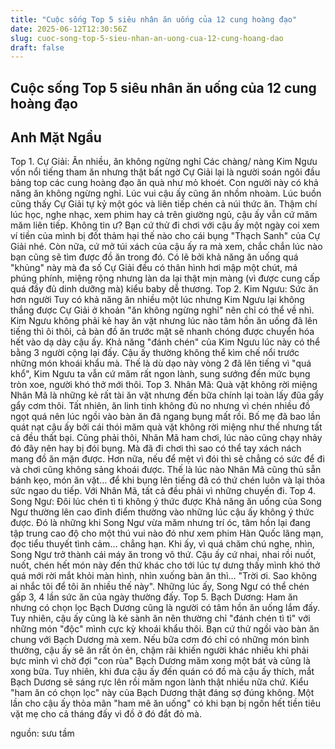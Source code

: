 ```yaml
---
title: "Cuộc sống Top 5 siêu nhân ăn uống của 12 cung hoàng đạo"
date: 2025-06-12T12:30:56Z
slug: cuoc-song-top-5-sieu-nhan-an-uong-cua-12-cung-hoang-dao
draft: false
---
```


## Cuộc sống Top 5 siêu nhân ăn uống của 12 cung hoàng đạo

## Anh Mặt Ngầu

Top 1. Cự Giải: Ăn nhiều, ăn không ngừng nghỉ
Các chàng/ nàng Kim Ngưu vốn nổi tiếng tham ăn nhưng thật bất ngờ Cự Giải lại là người soán ngôi đầu bảng top các cung hoàng đạo ăn quà như mỏ khoét. Con người này có khả năng ăn không ngừng nghỉ. Lúc vui cậu ấy cũng ăn nhồm nhoàm. Lúc buồn cũng thấy Cự Giải tự kỷ một góc và liên tiếp chén cả núi thức ăn. Thậm chí lúc học, nghe nhạc, xem phim hay cả trên giường ngủ, cậu ấy vẫn cứ măm măm liên tiếp. Không tin ư? Bạn cứ thử đi chơi với cậu ấy một ngày coi xem ví tiền của mình bị đốt thảm hại thế nào cho cái bụng "Thạch Sanh" của Cự Giải nhé. Còn nữa, cứ mở túi xách của cậu ấy ra mà xem, chắc chắn lúc nào bạn cũng sẽ tìm được đồ ăn trong đó. Có lẽ bởi khả năng ăn uống quá "khủng" này mà đa số Cự Giải đều có thân hình hơi mập một chút, má phúng phính, miệng rộng nhưng làn da lại thật mịn màng (vì được cung cấp quá đầy đủ dinh dưỡng mà) kiểu baby dễ thương.
Top 2. Kim Ngưu: Sức ăn hơn người
Tuy có khả năng ăn nhiều một lúc nhưng Kim Ngưu lại không thắng được Cự Giải ở khoản "ăn không ngừng nghỉ" nên chỉ có thể về nhì.
Kim Ngưu không phải kẻ hay ăn vặt nhưng lúc nào tâm hồn ăn uống đã lên tiếng thì ôi thôi, cả bàn đồ ăn trước mặt sẽ nhanh chóng được chuyển hóa hết vào dạ dày cậu ấy. Khả năng "đánh chén" của Kim Ngưu lúc này có thể bằng 3 người cộng lại đấy. Cậu ấy thường không thể kìm chế nổi trước những món khoái khẩu mà. Thế là dù dạo này vòng 2 đã lên tiếng vì "quá khổ", Kim Ngưu ta vẫn cứ măm rất ngon lành, sung sướng đến mức bụng tròn xoe, người khó thở mới thôi.
Top 3. Nhân Mã: Quà vặt không rời miệng
Nhân Mã là những kẻ rất tài ăn vặt nhưng đến bữa chính lại toàn lấy đũa gẩy gẩy cơm thôi. Tất nhiên, ăn linh tinh không đủ no nhưng vì chén nhiều đồ ngọt quá nên lúc ngồi vào bàn ăn đã ngang bụng mất rồi. Bố mẹ đã bao lần quát nạt cậu ấy bởi cái thói măm quà vặt không rời miệng như thế nhưng tất cả đều thất bại. Cũng phải thôi, Nhân Mã ham chơi, lúc nào cũng chạy nhảy đó đây nên hay bị đói bụng. Mà đã đi chơi thì sao có thể tay xách nách mang đồ ăn mặn được. Hơn nữa, nếu để mệt vì đói thì sẽ chẳng có sức để đi và chơi cũng không sảng khoái được. Thế là lúc nào Nhân Mã cũng thủ sẵn bánh kẹo, món ăn vặt… để khi bụng lên tiếng đã có thứ chén luôn và lại thỏa sức ngao du tiếp. Với Nhân Mã, tất cả đều phải vì những chuyến đi.
Top 4. Song Ngư: Đôi lúc chén tì tì không ý thức được
Khả năng ăn uống của Song Ngư thường lên cao đỉnh điểm thường vào những lúc cậu ấy không ý thức được. Đó là những khi Song Ngư vừa măm nhưng trí óc, tâm hồn lại đang tập trung cao độ cho một thú vui nào đó như xem phim Hàn Quốc lãng mạn, đọc tiểu thuyết tình cảm… chẳng hạn. Khi ấy, vì quá chăm chú nghe, nhìn, Song Ngư trở thành cái máy ăn trong vô thứ. Cậu ấy cứ nhai, nhai rồi nuốt, nuốt, chén hết món này đến thứ khác cho tới lúc tự dưng thấy mình khó thở quá mới rời mắt khỏi màn hình, nhìn xuống bàn ăn thì… "Trời ơi. Sao không ai nhắc tôi để tôi ăn nhiều thế này". Những lúc ấy, Song Ngư có thể chén gấp 3, 4 lần sức ăn của ngày thường đấy.
Top 5. Bạch Dương: Ham ăn nhưng có chọn lọc
Bạch Dương cũng là người có tâm hồn ăn uống lắm đấy. Tuy nhiên, cậu ấy cũng là kẻ sành ăn nên thường chỉ "đánh chén tì tì" với những món "độc" mình cực kỳ khoái khẩu thôi.
Bạn cứ thử ngồi vào bàn ăn chung với Bạch Dương mà xem. Nếu bữa cơm đó chỉ có những món bình thường, cậu ấy sẽ ăn rất ỏn ẻn, chậm rãi khiến người khác nhiều khi phải bực mình vì chờ đợi "con rùa" Bạch Dương măm xong một bát và cũng là xong bữa. Tuy nhiên, khi đưa cậu ấy đến quán có đồ mà cậu ấy thích, mắt Bạch Dương sẽ sáng rực lên rồi măm ngon lành thật nhiều nữa chứ. Kiểu "ham ăn có chọn lọc" này của Bạch Dương thật đáng sợ đúng không. Một lần cho cậu ấy thỏa mãn "ham mê ăn uống" có khi bạn bị ngốn hết tiền tiêu vặt mẹ cho cả tháng đấy vì đồ ở đó đắt đỏ mà.


nguồn: sưu tầm